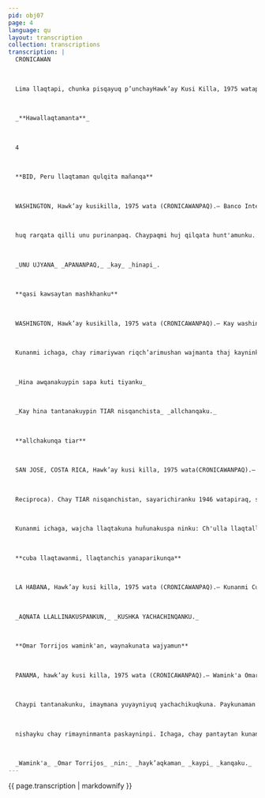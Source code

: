 ```yaml
---
pid: obj07
page: 4
language: qu
layout: transcription
collection: transcriptions
transcription: |
  CRONICAWAN
  
  
  
  Lima llaqtapi, chunka pisqayuq p’unchayHawk’ay Kusi Killa, 1975 watapi.
  
  
  
  _**Hawallaqtamanta**_
  
  
  
  4
  
  
  
  **BID, Peru llaqtaman qulqita mañanqa**
  
  
  
  WASHINGTON, Hawk’ay kusikilla, 1975 wata (CRONICAWANPAQ).— Banco Interamericano de Desarrollo (BID) sutiwan riqsinqanchis, Peru llaqtanchisman mañanqa, kinsa chunka hunu, pisqa pachaj waranqa dolar quilqita. Chay qulqitan mañanqa. Peru suyupi, iskay chunka qanchisniyuq llaqtapi rarqakuna ruwakunanpaq. Unu ujyana apananpaq (Agua potablenisqanchis), hinallataqmi ruwakunqa
  
  
  
  huq rarqata qilli unu purinanpaq. Chaypaqmi huj qilqata hunt'amunku. Peru llaqta rayku qilgaran Roberto Keil Rojas, Ministerio de Economia y rinanzas Umalliq. Roberto Keil Rojas, BID umalliqkunaman chay qulqi manusqanmanta añancharan, hinaspataq nimun, kaywanmi irqikunaq wañuynin pisiyanqa, manataqmi unquy miranqachu, kay unquykunan aswan allin qhawasqa kanqaku, nispa.
  
  
  
  _UNU UJYANA_ _APANANPAQ,_ _kay_ _hinapi_.
  
  
  
  **qasi kawsaytan mashkhanku**
  
  
  
  WASHINGTON, Hawk’ay kusikilla, 1975 wata (CRONICAWANPAQ).— Kay washington llaqtapi, pusaq p’unchaypi, willanku: q’aya p’unchaypi, tantanakunqaku Ñawpaqi Kamachikuq Ministru Israel llaqtamanta, Yitnak Rabin sutiyuq, Henry Kissingerwan Estados Unidos llaqtamanta, Secretario de Estado nisqanchis. Chay tantanakuypi rimarinqaku, Medio Oriente nisqanchispi thaj kananpaq, manaña awqatinkuy kananpaq Arabeqkunaq llaqtawan, Israel llaqtawan. Chaytan unayña mashkhakun, ichaqa mana atishankuchu chay suyuman, thaj apayta.
  
  
  
  Kunanmi ichaga, chay rimariywan riqch’arimushan wajmanta thaj kayninku. Sichus Israel kamachikuqkuna munanqachu askha allpata kunan hap’isqanmanta kachariyta, chayqaEgipto kamachikuqkuna arí nimunqaku, hinaspa chaskinqaku chay allpankuta. Ichaqa Israel nin, ñuqayku chay allpata kacharisaqku, ichaqa mana Egipto llaqta chayta hap'inanpaq, mana pimantapas kachun, (Zona neutral kachun), nispa. Ima hinan kanqa, chay rimanakuypi, chaypin yachakunga, sichus wajmanta haykunqaku awqanakuypi, thaj kawsaytachu tarinqaku chayta.
  
  
  
  _Hina awqanakuypin sapa kuti tiyanku_
  
  
  
  _Kay hina tantanakuypin TIAR nisqanchista_ _allchanqaku._
  
  
  
  **allchakunqa tiar**
  
  
  
  SAN JOSE, COSTA RICA, Hawk’ay kusi killa, 1975 wata(CRONICAWANPAQ).— San José llaqtan, Costa Rica llaqtaman Umallln (Costa Rica llaqtaqa, mast'atikun kikin Centro America nisqanchispi, pisga chunka waranqa isqun pachaj kilomitrupi, chaypi tiyanku iskay hunu runakuna). Chay San Jose llaqtapin, huñukamunqaku lliw America llaqtanchispa embajador sutiyuqkuna. Paykunan rimarinqaku imaynatan allchakunqa chay TIAR nisqa (Tratado Interamericano de Acción
  
  
  
  Reciproca). Chay TIAR nisqanchistan, sayarichiranku 1946 watapiraq, sichus huj llaqta, mana amerikanu kaspa, awqanakuypi amerikanu llaqtawan haykuyta munanman chayqa, lliw amerika llaqtakunansayanqaku amachananpaq amerikanu llaqtamashinchista. Chay raykun, lliw Amerika llaqtakunan, qilqapi chayta sut'ichamunku. Ichaqa, manataqmi hinachu karan, Estados Unidos llaqta, qhapaq sapa kasqanrayku munasqallanta ruwan.
  
  
  
  Kunanmi ichaga, wajcha llaqtakuna huñunakuspa ninku: Ch'ulla llaqtallan ñuqanchis kananchis, hinaspa mañan huqkuna munasqanta ruwanqakuñachu, munasqanchisman hinan ruwasun. Chay raykun TIAR nisqanchista allchananchis, allinpaq llaqtakunata kamachinanpaq, lliw llaqtanchiskunata amachananpaq. Chay allchanankupaqmi, huñukunqaku chay San Jose llaqtapi. Peru llaqtanchismi, unayña kamachikuqkunata chayta mañakuran.
  
  
  
  **cuba llaqtawanmi, llaqtanchis yanaparikunqa**
  
  
  
  LA HABANA, Hawk’ay kusi killa, 1975 wata (CRONICAWANPAQ).— Kunanmi Cuba llaqtapi kashan "Instituto Nacional de Recreación, Educación Física y Deportes" INRED sutiwan riqsisqanchis, umalliq wiraqucha Ingeniero Guillermo Toro Lira.. Paymi rin Cuba llaqtaman, Cuballaqtayuq kamachiqniyuq runakunawan rimarinanpaq, kushka kanankupaq, astawan Peru Cuba llaqtawan yanaparikunankupaq, pujllaykunapi, imaymana pujllaykunapi. Chaymanta kachanankupaq tecnico runakuna sutiyuqta.. Hinallataqmi, INRED Umalliq nin: INRED llapan umalliqkunaq, sutinpi, napaykuyninta chayachini, pujllaq runakunamantapas. Chayta rimarispa, ninku, allinmi chay pujllaq runakunata yanapayqa, Peru llaqtamanta; Cuba llaqtamantapas, chaypi kushka yachachinqaku allin pujllayta, nispa ninku.
  
  
  
  _AQNATA LLALLINAKUSPANKUN,_ _KUSHKA YACHACHINQANKU._
  
  
  
  **Omar Torrijos wamink'an, waynakunata wajyamun**
  
  
  
  PANAMA, hawk’ay kusi killa, 1975 wata (CRONICAWANPAQ).— Wamink'a Omar Torrijos, Panama llaqtata Umallin. Paymi wajyamun kinsa pachaj yachaychaskiq umalliq runakunata, imayna kashan rimanakuy Estados Unidos kamachiqwan willananpaq llaqtaman chay Canal de Panamá" nisqanchista Panama llaqtaman kutichinpunanpaq.
  
  
  
  Chaypi tantanakunku, imaymana yuyayniyuq yachachikuqkuna. Paykunaman wamink'a Torrijos nin: Panama llaqta runakunaman willasaqku sapa thaskiy chay rimariypi qusqaykuta Estados Unidos kamachiqwan. Astawan rimarispa Omar Torrijos nin: Nuqayku pantarayku, Panama runakunaman mana , imatas
  
  
  
  nishayku chay rimayninmanta paskayninpi. Ichaga, chay pantaytan kunan allchasunchis, qankunawan rimarispanchis.. Wamink’a Torrijos willamun yachaychikuqkunaman, maypin chay rimaymanta aswan sasa kashan, sasapunin kashan, hayk’aqkaman kaypin kanqaku, chay, hinallataqmi, sasa kashan, ima hinatas hatallinqaku allpata, unutapas, nispa nin. Chaymanta, Estados Unidosmanta kamachikuqkuna manan munankuchu wallawisakunata anch’urichiyta, nitaq munanchu, "Bases militares nisqanchista astakapuyta. Ichaqa, manan Panama runakuna munankuchu chaypi chay "bases militares nisqanchis churasqata.
  
  
  
  _Wamink'a_ _Omar Torrijos_ _nin:_ _hayk’aqkaman_ _kaypi_ _kanqaku._
---
```


{{ page.transcription | markdownify }}
